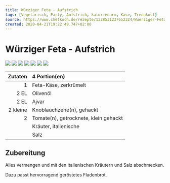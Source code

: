 ```yaml
---
title: Würziger Feta - Aufstrich
tags: [Vegetarisch, Party, Aufstrich, kalorienarm, Käse, Trennkost]
source: https://www.chefkoch.de/rezepte/1328531237652324/Wuerziger-Feta-Aufstrich.html
created: 2020-04-21T19:22:49.747+02:00
---
```


# Würziger Feta - Aufstrich

![](https://img.chefkoch-cdn.de/rezepte/1328531237652324/bilder/1043371/crop-360x240/wuerziger-feta-aufstrich.jpg) ![](https://img.chefkoch-cdn.de/rezepte/1328531237652324/bilder/493062/crop-360x240/wuerziger-feta-aufstrich.jpg) ![](https://img.chefkoch-cdn.de/rezepte/1328531237652324/bilder/706702/crop-360x240/wuerziger-feta-aufstrich.jpg) ![](https://img.chefkoch-cdn.de/rezepte/1328531237652324/bilder/493061/crop-360x240/wuerziger-feta-aufstrich.jpg) ![](https://img.chefkoch-cdn.de/rezepte/1328531237652324/bilder/488201/crop-360x240/wuerziger-feta-aufstrich.jpg) ![](https://img.chefkoch-cdn.de/rezepte/1328531237652324/bilder/484033/crop-360x240/wuerziger-feta-aufstrich.jpg) ![](https://img.chefkoch-cdn.de/rezepte/1328531237652324/bilder/1039618/crop-360x240/wuerziger-feta-aufstrich.jpg)

| **Zutaten** | 4 Portion(en)                         |
| ----------: | :------------------------------------ |
|           1 | Feta-Käse, zerkrümelt                 |
|        2 EL | Olivenöl                              |
|        2 EL | Ajvar                                 |
|    2 kleine | Knoblauchzehe(n), gehackt             |
|           2 | Tomate(n), getrocknete, klein gehackt |
|             | Kräuter, italienische                 |
|             | Salz                                  |

## Zubereitung

Alles vermengen und mit den italienischen Kräutern und Salz abschmecken. 

Dazu passt hervorragend geröstetes Fladenbrot.